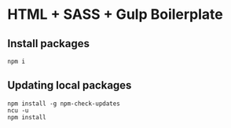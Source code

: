 # HTML + SASS + Gulp Boilerplate


## Install packages
```
npm i
```

## Updating local packages
```
npm install -g npm-check-updates
ncu -u
npm install
```
